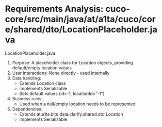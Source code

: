 # Requirements Analysis: cuco-core/src/main/java/at/a1ta/cuco/core/shared/dto/LocationPlaceholder.java

LocationPlaceholder.java
1. Purpose: A placeholder class for Location objects, providing default/empty location values
2. User interactions: None directly - used internally
3. Data handling:
   - Extends Location class
   - Implements Serializable
   - Sets default values (id=-1, locationId="-1")
4. Business rules:
   - Used when a null/empty location needs to be represented
5. Dependencies:
   - Extends at.a1ta.bite.data.clarify.shared.dto.Location
   - Implements Serializable